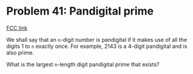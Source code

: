 # Problem 41: Pandigital prime

[FCC link](https://www.freecodecamp.org/learn/coding-interview-prep/project-euler/problem-41-pandigital-prime)

We shall say that an `n`\-digit number is pandigital if it makes use of all the
digits 1 to `n` exactly once. For example, 2143 is a 4-digit pandigital and is
also prime.

What is the largest `n`\-length digit pandigital prime that exists?
